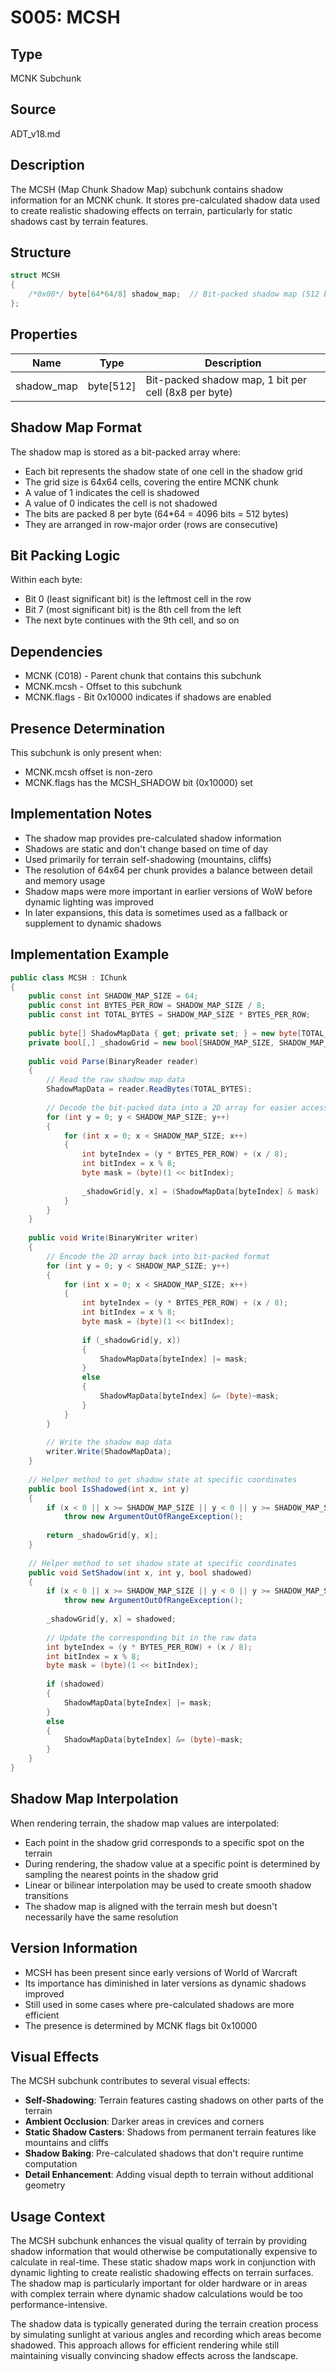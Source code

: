 # S005: MCSH

## Type
MCNK Subchunk

## Source
ADT_v18.md

## Description
The MCSH (Map Chunk Shadow Map) subchunk contains shadow information for an MCNK chunk. It stores pre-calculated shadow data used to create realistic shadowing effects on terrain, particularly for static shadows cast by terrain features.

## Structure
```csharp
struct MCSH
{
    /*0x00*/ byte[64*64/8] shadow_map;  // Bit-packed shadow map (512 bytes)
};
```

## Properties
| Name | Type | Description |
|------|------|-------------|
| shadow_map | byte[512] | Bit-packed shadow map, 1 bit per cell (8x8 per byte) |

## Shadow Map Format
The shadow map is stored as a bit-packed array where:
- Each bit represents the shadow state of one cell in the shadow grid
- The grid size is 64x64 cells, covering the entire MCNK chunk
- A value of 1 indicates the cell is shadowed
- A value of 0 indicates the cell is not shadowed
- The bits are packed 8 per byte (64*64 = 4096 bits = 512 bytes)
- They are arranged in row-major order (rows are consecutive)

## Bit Packing Logic
Within each byte:
- Bit 0 (least significant bit) is the leftmost cell in the row
- Bit 7 (most significant bit) is the 8th cell from the left
- The next byte continues with the 9th cell, and so on

## Dependencies
- MCNK (C018) - Parent chunk that contains this subchunk
- MCNK.mcsh - Offset to this subchunk
- MCNK.flags - Bit 0x10000 indicates if shadows are enabled

## Presence Determination
This subchunk is only present when:
- MCNK.mcsh offset is non-zero
- MCNK.flags has the MCSH_SHADOW bit (0x10000) set

## Implementation Notes
- The shadow map provides pre-calculated shadow information
- Shadows are static and don't change based on time of day
- Used primarily for terrain self-shadowing (mountains, cliffs)
- The resolution of 64x64 per chunk provides a balance between detail and memory usage
- Shadow maps were more important in earlier versions of WoW before dynamic lighting was improved
- In later expansions, this data is sometimes used as a fallback or supplement to dynamic shadows

## Implementation Example
```csharp
public class MCSH : IChunk
{
    public const int SHADOW_MAP_SIZE = 64;
    public const int BYTES_PER_ROW = SHADOW_MAP_SIZE / 8;
    public const int TOTAL_BYTES = SHADOW_MAP_SIZE * BYTES_PER_ROW;
    
    public byte[] ShadowMapData { get; private set; } = new byte[TOTAL_BYTES];
    private bool[,] _shadowGrid = new bool[SHADOW_MAP_SIZE, SHADOW_MAP_SIZE];
    
    public void Parse(BinaryReader reader)
    {
        // Read the raw shadow map data
        ShadowMapData = reader.ReadBytes(TOTAL_BYTES);
        
        // Decode the bit-packed data into a 2D array for easier access
        for (int y = 0; y < SHADOW_MAP_SIZE; y++)
        {
            for (int x = 0; x < SHADOW_MAP_SIZE; x++)
            {
                int byteIndex = (y * BYTES_PER_ROW) + (x / 8);
                int bitIndex = x % 8;
                byte mask = (byte)(1 << bitIndex);
                
                _shadowGrid[y, x] = (ShadowMapData[byteIndex] & mask) != 0;
            }
        }
    }
    
    public void Write(BinaryWriter writer)
    {
        // Encode the 2D array back into bit-packed format
        for (int y = 0; y < SHADOW_MAP_SIZE; y++)
        {
            for (int x = 0; x < SHADOW_MAP_SIZE; x++)
            {
                int byteIndex = (y * BYTES_PER_ROW) + (x / 8);
                int bitIndex = x % 8;
                byte mask = (byte)(1 << bitIndex);
                
                if (_shadowGrid[y, x])
                {
                    ShadowMapData[byteIndex] |= mask;
                }
                else
                {
                    ShadowMapData[byteIndex] &= (byte)~mask;
                }
            }
        }
        
        // Write the shadow map data
        writer.Write(ShadowMapData);
    }
    
    // Helper method to get shadow state at specific coordinates
    public bool IsShadowed(int x, int y)
    {
        if (x < 0 || x >= SHADOW_MAP_SIZE || y < 0 || y >= SHADOW_MAP_SIZE)
            throw new ArgumentOutOfRangeException();
            
        return _shadowGrid[y, x];
    }
    
    // Helper method to set shadow state at specific coordinates
    public void SetShadow(int x, int y, bool shadowed)
    {
        if (x < 0 || x >= SHADOW_MAP_SIZE || y < 0 || y >= SHADOW_MAP_SIZE)
            throw new ArgumentOutOfRangeException();
            
        _shadowGrid[y, x] = shadowed;
        
        // Update the corresponding bit in the raw data
        int byteIndex = (y * BYTES_PER_ROW) + (x / 8);
        int bitIndex = x % 8;
        byte mask = (byte)(1 << bitIndex);
        
        if (shadowed)
        {
            ShadowMapData[byteIndex] |= mask;
        }
        else
        {
            ShadowMapData[byteIndex] &= (byte)~mask;
        }
    }
}
```

## Shadow Map Interpolation
When rendering terrain, the shadow map values are interpolated:
- Each point in the shadow grid corresponds to a specific spot on the terrain
- During rendering, the shadow value at a specific point is determined by sampling the nearest points in the shadow grid
- Linear or bilinear interpolation may be used to create smooth shadow transitions
- The shadow map is aligned with the terrain mesh but doesn't necessarily have the same resolution

## Version Information
- MCSH has been present since early versions of World of Warcraft
- Its importance has diminished in later versions as dynamic shadows improved
- Still used in some cases where pre-calculated shadows are more efficient
- The presence is determined by MCNK flags bit 0x10000

## Visual Effects
The MCSH subchunk contributes to several visual effects:
- **Self-Shadowing**: Terrain features casting shadows on other parts of the terrain
- **Ambient Occlusion**: Darker areas in crevices and corners
- **Static Shadow Casters**: Shadows from permanent terrain features like mountains and cliffs
- **Shadow Baking**: Pre-calculated shadows that don't require runtime computation
- **Detail Enhancement**: Adding visual depth to terrain without additional geometry

## Usage Context
The MCSH subchunk enhances the visual quality of terrain by providing shadow information that would otherwise be computationally expensive to calculate in real-time. These static shadow maps work in conjunction with dynamic lighting to create realistic shadowing effects on terrain surfaces. The shadow map is particularly important for older hardware or in areas with complex terrain where dynamic shadow calculations would be too performance-intensive.

The shadow data is typically generated during the terrain creation process by simulating sunlight at various angles and recording which areas become shadowed. This approach allows for efficient rendering while still maintaining visually convincing shadow effects across the landscape. 